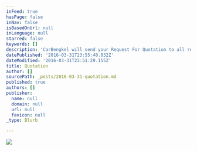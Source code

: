 ```yaml
---
inFeed: true
hasPage: false
inNav: false
isBasedOnUrl: null
inLanguage: null
starred: false
keywords: []
description: 'CarBengkel will send your Request For Quotation to all registered workshops within your vicinity. Then you can select whichever quotation you are comfortable with and arrange for either the car to be picked up or to drive yourself.  With just 2-taps, you can request for quotations from all registered workshop or selective workshop.'
datePublished: '2016-03-31T23:55:40.032Z'
dateModified: '2016-03-31T23:51:29.155Z'
title: Quotation
author: []
sourcePath: _posts/2016-03-31-quotation.md
published: true
authors: []
publisher:
  name: null
  domain: null
  url: null
  favicon: null
_type: Blurb

---
```

![](https://the-grid-user-content.s3-us-west-2.amazonaws.com/2634da58-0b8f-4f17-91be-1663f561fb4a.png)